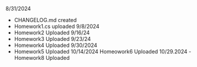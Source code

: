 8/31/2024 
- CHANGELOG.md created
- Homework1.cs uploaded 
9/8/2024
- Homework2 Uploaded
9/16/24
- Homework3 Uploaded
9/23/24
- Homework4 Uploaded
9/30/2024
- Homework5 Uploaded
10/14/2024
  Homeowork6 Uploaded
10/29.2024
  -Homework8 Uploaded
  
